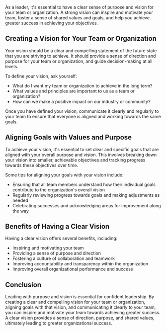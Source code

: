 
As a leader, it's essential to have a clear sense of purpose and vision for your team or organization. A strong vision can inspire and motivate your team, foster a sense of shared values and goals, and help you achieve greater success in achieving your objectives.

Creating a Vision for Your Team or Organization
-----------------------------------------------

Your vision should be a clear and compelling statement of the future state that you are striving to achieve. It should provide a sense of direction and purpose for your team or organization, and guide decision-making at all levels.

To define your vision, ask yourself:

* What do I want my team or organization to achieve in the long term?
* What values and principles are important to us as a team or organization?
* How can we make a positive impact on our industry or community?

Once you have defined your vision, communicate it clearly and regularly to your team to ensure that everyone is aligned and working towards the same goals.

Aligning Goals with Values and Purpose
--------------------------------------

To achieve your vision, it's essential to set clear and specific goals that are aligned with your overall purpose and vision. This involves breaking down your vision into smaller, achievable objectives and tracking progress towards these objectives over time.

Some tips for aligning your goals with your vision include:

* Ensuring that all team members understand how their individual goals contribute to the organization's overall vision
* Regularly reviewing progress towards goals and making adjustments as needed
* Celebrating successes and acknowledging areas for improvement along the way

Benefits of Having a Clear Vision
---------------------------------

Having a clear vision offers several benefits, including:

* Inspiring and motivating your team
* Providing a sense of purpose and direction
* Fostering a culture of collaboration and teamwork
* Improving accountability and transparency within the organization
* Improving overall organizational performance and success

Conclusion
----------

Leading with purpose and vision is essential for confident leadership. By creating a clear and compelling vision for your team or organization, aligning goals with that vision, and communicating it clearly to your team, you can inspire and motivate your team towards achieving greater success. A clear vision provides a sense of direction, purpose, and shared values, ultimately leading to greater organizational success.

